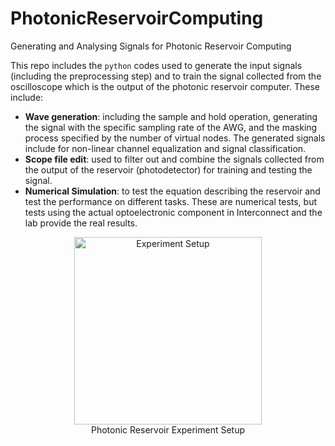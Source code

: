 # PhotonicReservoirComputing
Generating and Analysing Signals for Photonic Reservoir Computing

This repo includes the `python` codes used to generate the input signals (including the preprocessing step) and to train the signal collected from the oscilloscope which is the output of the photonic reservoir computer. These include:

- **Wave generation**: including the sample and hold operation, generating the signal with the specific sampling rate of the AWG, and the masking process specified by the number of virtual nodes. The generated signals include for non-linear channel equalization and signal classification.
- **Scope file edit**: used to filter out and combine the signals collected from the output of the reservoir (photodetector) for training and testing the signal.
- **Numerical Simulation**: to test the equation describing the reservoir and test the performance on different tasks. These are numerical tests, but tests using the actual optoelectronic component in Interconnect and the lab provide the real results.

<div align="center">
    <img src="./img/labsetup.jpg" alt="Experiment Setup" width="300"/> <br>
    Photonic Reservoir Experiment Setup 
</div>